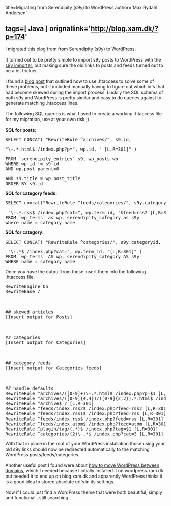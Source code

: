 title=Migrating from Serendipity (s9y) to WordPress 
author='Max Rydahl Andersen'

tags=[ Java ]
orignallink='http://blog.xam.dk/?p=174'
---
<div>
<p>I migrated this blog from from <a href="http://www.s9y.org/">Serendipity</a> (s9y) to <a href="http://wordpress.org">WordPress</a>.
<br><br>
It turned out to be pretty simple to import s9y posts to WordPress with the <a href="http://technosailor.com/2007/01/02/new-version-of-serendipity-s9y-to-wordpress-importer-available/">s9y importer</a>, but making sure the old links to posts and feeds turned out to be a bit trickier.
<br><br>
I found a <a href="http://blog.solutionperspectivemedia.co.uk/?p=63">blog post</a> that outlined how to use .htaccess to solve some of these problems, but it included manually having to figure out which id's that had become skewed during the import process. Luckily the SQL schema of both s9y and WordPress is pretty similar and easy to do queries against to generate matching .htaccess lines.
<br><br>
The following SQL queries is what I used to create a working .htaccess file for my migration, use at your own risk ;)
<br><br><strong>SQL for posts:</strong>
</p>
<pre lang="sql" escaped="true">SELECT CONCAT( "RewriteRule ^archives/", s9.id,</pre>
<pre lang="sql" escaped="true">"\-.*.html$ /index.php?p=", wp.id, " [L,R=301]" )</pre>
<pre lang="sql" escaped="true">FROM `serendipity_entries` s9, wp_posts wp
WHERE wp.id != s9.id
AND wp.post_parent=0</pre>
<pre lang="sql" escaped="true">AND s9.title = wp.post_title
ORDER BY s9.id</pre>
<strong>SQL for category feeds:</strong>
<pre lang="sql" escaped="true">SELECT concat("RewriteRule ^feeds/categories/", s9y.categoryid,</pre>
<pre lang="sql" escaped="true"> "\-.*.rss$ /index.php?cat=", wp.term_id, "&amp;feed=rss2 [L,R=301]")
FROM `wp_terms` as wp, serendipity_category as s9y
where name = category_name</pre>
<strong>SQL for category:</strong>
<pre lang="sql" escaped="true">SELECT CONCAT( "RewriteRule ^categories/", s9y.categoryid,</pre>
<pre lang="sql" escaped="true"> "\-.*$ /index.php?cat=", wp.term_id, "[L,R=301]" )
FROM `wp_terms` AS wp, serendipity_category AS s9y
WHERE name = category_name</pre>
Once you have the output from these insert them into the following .htaccess file:
<pre lang="bash" line="1" escaped="true">RewriteEngine On
RewriteBase /
<br><br>
## skewed articles
[Insert output for Posts]
<br><br>
## categories
[Insert output for Categories]
<br><br>
## category feeds
[Insert output for Categories feeds]
<br><br>
## handle defaults
RewriteRule ^archives/([0-9]+)\-.*.html$ /index.php?p=$1 [L,R=301]
RewriteRule ^archives/([0-9]{4,4})/([0-9]{2,2}).*.html$ /index.php?m=$1$2 [L,R=301]
RewriteRule ^archive$ / [L,R=301]
RewriteRule ^feeds/index.rss2$ /index.php?feed=rss2 [L,R=301]
RewriteRule ^feeds/index.rss1$ /index.php?feed=rss [L,R=301]
RewriteRule ^feeds/index.rss$ /index.php?feed=rss [L,R=301]
RewriteRule ^feeds/index.atom$ /index.php?feed=atom [L,R=301]
RewriteRule ^plugin/tag/(.*)$ /index.php?tag=$1 [L,R=301]
RewriteRule ^categories/(2)\-.*$ /index.php?cat=3 [L,R=301]</pre>
With that in place in the root of your WordPress installation those using your old s9y links should now be redirected automatically to the matching WordPress posts/feeds/categories.
<br><br>
Another useful post I found were about <a href="http://www.mydigitallife.info/2007/10/01/how-to-move-wordpress-blog-to-new-domain-or-location/">how to move WordPress between domains</a>, which I needed because I intially installed it on wordpress.xam.dk but needed it to end up on blog.xam.dk and apparently WordPress thinks it is a good idea to stored absolute url's in its settings.
<br><br>
Now if I could just find a WordPress theme that were both beautiful, simply and functional...still searching..</div>
